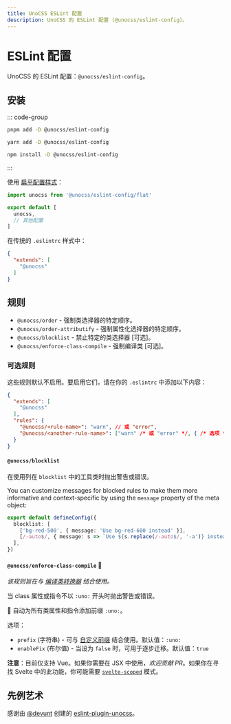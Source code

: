 ```yaml
---
title: UnoCSS ESLint 配置
description: UnoCSS 的 ESLint 配置 (@unocss/eslint-config)。
---
```


# ESLint 配置

UnoCSS 的 ESLint 配置：`@unocss/eslint-config`。

## 安装

::: code-group
  ```bash [pnpm]
  pnpm add -D @unocss/eslint-config
  ```
  ```bash [yarn]
  yarn add -D @unocss/eslint-config
  ```
  ```bash [npm]
  npm install -D @unocss/eslint-config
  ```
:::

使用 [扁平配置样式](https://eslint.org/docs/latest/use/configure/configuration-files-new)：

```js [eslint.config.js]
import unocss from '@unocss/eslint-config/flat'

export default [
  unocss,
  // 其他配置
]
```

在传统的 `.eslintrc` 样式中：

```json [.eslintrc]
{
  "extends": [
    "@unocss"
  ]
}
```

## 规则

- `@unocss/order` - 强制类选择器的特定顺序。
- `@unocss/order-attributify` - 强制属性化选择器的特定顺序。
- `@unocss/blocklist` - 禁止特定的类选择器 [可选]。
- `@unocss/enforce-class-compile` - 强制编译类 [可选]。

### 可选规则

这些规则默认不启用。要启用它们，请在你的 `.eslintrc` 中添加以下内容：

```json [.eslintrc]
{
  "extends": [
    "@unocss"
  ],
  "rules": {
    "@unocss/<rule-name>": "warn", // 或 "error",
    "@unocss/<another-rule-name>": ["warn" /* 或 "error" */, { /* 选项 */ }]
  }
}
```

#### `@unocss/blocklist`

在使用列在 `blocklist` 中的工具类时抛出警告或错误。

You can customize messages for blocked rules to make them more informative and context-specific by using the `message` property of the meta object:

```ts [unocss.config.ts]
export default defineConfig({
  blocklist: [
    ['bg-red-500', { message: 'Use bg-red-600 instead' }],
    [/-auto$/, { message: s => `Use ${s.replace(/-auto$/, '-a')} instead` }], // -> "my-auto" is in blocklist: Use "my-a" instead
  ],
})
```

#### `@unocss/enforce-class-compile` :wrench:

_该规则旨在与 [编译类转换器](https://unocss.dev/transformers/compile-class) 结合使用。_

当 class 属性或指令不以 `:uno:` 开头时抛出警告或错误。

:wrench: 自动为所有类属性和指令添加前缀 `:uno:`。

选项：

- `prefix` (字符串) - 可与 [自定义前缀](https://github.com/unocss/unocss/blob/main/packages/transformer-compile-class/src/index.ts#L34) 结合使用。默认值：`:uno:`
- `enableFix` (布尔值) - 当设为 `false` 时，可用于逐步迁移。默认值：`true`

**注意**：目前仅支持 Vue。如果你需要在 JSX 中使用，_欢迎贡献 PR_。如果你在寻找 Svelte 中的此功能，你可能需要 [`svelte-scoped`](https://unocss.dev/integrations/svelte-scoped) 模式。

## 先例艺术

感谢由 [@devunt](https://github.com/devunt) 创建的 [eslint-plugin-unocss](https://github.com/devunt/eslint-plugin-unocss)。

